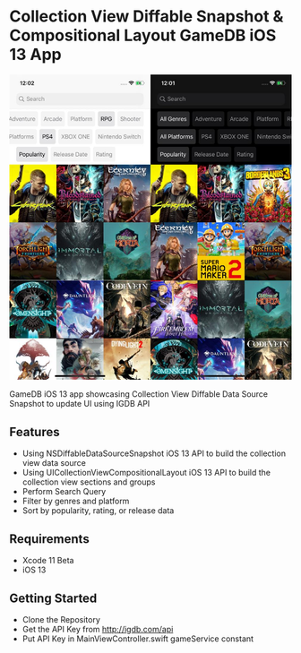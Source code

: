 # Collection View Diffable Snapshot & Compositional Layout  GameDB iOS 13 App

![Alt text](./promo.png?raw=true "GameDB Diffable UI Source")

GameDB iOS 13 app showcasing Collection View Diffable Data Source Snapshot to update UI using IGDB API

## Features
- Using NSDiffableDataSourceSnapshot iOS 13 API to build the collection view data source
- Using UICollectionViewCompositionalLayout iOS 13 API to build the collection view sections and groups
- Perform Search Query
- Filter by genres and platform
- Sort by popularity, rating, or release data

## Requirements
- Xcode 11 Beta
- iOS 13

## Getting Started
- Clone the Repository
- Get the API Key from http://igdb.com/api
- Put API Key in MainViewController.swift gameService constant

